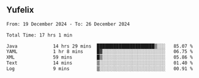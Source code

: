 ## Yufelix

<!--START_SECTION:waka-->

```txt
From: 19 December 2024 - To: 26 December 2024

Total Time: 17 hrs 1 min

Java             14 hrs 29 mins  █████████████████████▒░░░   85.07 %
YAML             1 hr 8 mins     █▓░░░░░░░░░░░░░░░░░░░░░░░   06.75 %
XML              59 mins         █▒░░░░░░░░░░░░░░░░░░░░░░░   05.86 %
Text             14 mins         ▒░░░░░░░░░░░░░░░░░░░░░░░░   01.40 %
Log              9 mins          ▒░░░░░░░░░░░░░░░░░░░░░░░░   00.91 %
```

<!--END_SECTION:waka-->

